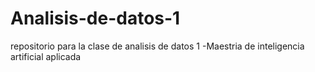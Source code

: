 # Analisis-de-datos-1
repositorio para la clase de analisis de datos 1 -Maestria de inteligencia artificial aplicada
